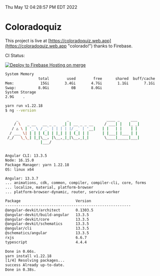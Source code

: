 Thu May 12 04:28:57 PM EDT 2022

# Coloradoquiz


This project is live at [https://coloradoquiz.web.app](https://coloradoquiz.web.app "colorado!") thanks to Firebase.

CI Status: 

[![Deploy to Firebase Hosting on merge](https://github.com/teamkushal/coloradoquiz/actions/workflows/firebase-hosting-merge.yml/badge.svg)](https://github.com/teamkushal/coloradoquiz/actions/workflows/firebase-hosting-merge.yml)

```bash
System Memory
               total        used        free      shared  buff/cache   available
Mem:            15Gi       3.4Gi       4.7Gi       1.1Gi       7.1Gi        10Gi
Swap:          8.0Gi          0B       8.0Gi
System Storage
2.9G	.
```
```bash
yarn run v1.22.18
$ ng --version

     _                      _                 ____ _     ___
    / \   _ __   __ _ _   _| | __ _ _ __     / ___| |   |_ _|
   / △ \ | '_ \ / _` | | | | |/ _` | '__|   | |   | |    | |
  / ___ \| | | | (_| | |_| | | (_| | |      | |___| |___ | |
 /_/   \_\_| |_|\__, |\__,_|_|\__,_|_|       \____|_____|___|
                |___/
    

Angular CLI: 13.3.5
Node: 16.15.0
Package Manager: yarn 1.22.18
OS: linux x64

Angular: 13.3.7
... animations, cdk, common, compiler, compiler-cli, core, forms
... localize, material, platform-browser
... platform-browser-dynamic, router, service-worker

Package                         Version
---------------------------------------------------------
@angular-devkit/architect       0.1303.5
@angular-devkit/build-angular   13.3.5
@angular-devkit/core            13.3.5
@angular-devkit/schematics      13.3.5
@angular/cli                    13.3.5
@schematics/angular             13.3.5
rxjs                            6.6.7
typescript                      4.4.4
    
Done in 0.66s.
yarn install v1.22.18
[1/4] Resolving packages...
success Already up-to-date.
Done in 0.38s.
```
```bash
